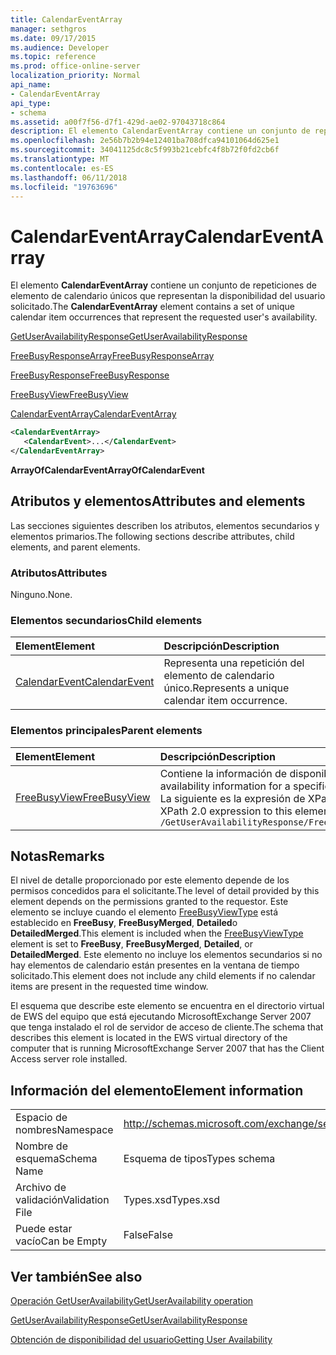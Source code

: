 ```yaml
---
title: CalendarEventArray
manager: sethgros
ms.date: 09/17/2015
ms.audience: Developer
ms.topic: reference
ms.prod: office-online-server
localization_priority: Normal
api_name:
- CalendarEventArray
api_type:
- schema
ms.assetid: a00f7f56-d7f1-429d-ae02-97043718c864
description: El elemento CalendarEventArray contiene un conjunto de repeticiones de elemento de calendario únicos que representan la disponibilidad del usuario solicitado.
ms.openlocfilehash: 2e56b7b2b94e12401ba708dfca94101064d625e1
ms.sourcegitcommit: 34041125dc8c5f993b21cebfc4f8b72f0fd2cb6f
ms.translationtype: MT
ms.contentlocale: es-ES
ms.lasthandoff: 06/11/2018
ms.locfileid: "19763696"
---
```

# <a name="calendareventarray"></a><span data-ttu-id="d7e58-103">CalendarEventArray</span><span class="sxs-lookup"><span data-stu-id="d7e58-103">CalendarEventArray</span></span>

<span data-ttu-id="d7e58-104">El elemento **CalendarEventArray** contiene un conjunto de repeticiones de elemento de calendario únicos que representan la disponibilidad del usuario solicitado.</span><span class="sxs-lookup"><span data-stu-id="d7e58-104">The **CalendarEventArray** element contains a set of unique calendar item occurrences that represent the requested user's availability.</span></span> 
  
[<span data-ttu-id="d7e58-105">GetUserAvailabilityResponse</span><span class="sxs-lookup"><span data-stu-id="d7e58-105">GetUserAvailabilityResponse</span></span>](getuseravailabilityresponse.md)
  
[<span data-ttu-id="d7e58-106">FreeBusyResponseArray</span><span class="sxs-lookup"><span data-stu-id="d7e58-106">FreeBusyResponseArray</span></span>](freebusyresponsearray.md)
  
[<span data-ttu-id="d7e58-107">FreeBusyResponse</span><span class="sxs-lookup"><span data-stu-id="d7e58-107">FreeBusyResponse</span></span>](freebusyresponse.md)
  
[<span data-ttu-id="d7e58-108">FreeBusyView</span><span class="sxs-lookup"><span data-stu-id="d7e58-108">FreeBusyView</span></span>](freebusyview.md)
  
[<span data-ttu-id="d7e58-109">CalendarEventArray</span><span class="sxs-lookup"><span data-stu-id="d7e58-109">CalendarEventArray</span></span>](calendareventarray.md)
  
```xml
<CalendarEventArray>
   <CalendarEvent>...</CalendarEvent>
</CalendarEventArray>
```

 <span data-ttu-id="d7e58-110">**ArrayOfCalendarEvent**</span><span class="sxs-lookup"><span data-stu-id="d7e58-110">**ArrayOfCalendarEvent**</span></span>
## <a name="attributes-and-elements"></a><span data-ttu-id="d7e58-111">Atributos y elementos</span><span class="sxs-lookup"><span data-stu-id="d7e58-111">Attributes and elements</span></span>

<span data-ttu-id="d7e58-112">Las secciones siguientes describen los atributos, elementos secundarios y elementos primarios.</span><span class="sxs-lookup"><span data-stu-id="d7e58-112">The following sections describe attributes, child elements, and parent elements.</span></span>
  
### <a name="attributes"></a><span data-ttu-id="d7e58-113">Atributos</span><span class="sxs-lookup"><span data-stu-id="d7e58-113">Attributes</span></span>

<span data-ttu-id="d7e58-114">Ninguno.</span><span class="sxs-lookup"><span data-stu-id="d7e58-114">None.</span></span>
  
### <a name="child-elements"></a><span data-ttu-id="d7e58-115">Elementos secundarios</span><span class="sxs-lookup"><span data-stu-id="d7e58-115">Child elements</span></span>

|<span data-ttu-id="d7e58-116">**Element**</span><span class="sxs-lookup"><span data-stu-id="d7e58-116">**Element**</span></span>|<span data-ttu-id="d7e58-117">**Descripción**</span><span class="sxs-lookup"><span data-stu-id="d7e58-117">**Description**</span></span>|
|:-----|:-----|
|[<span data-ttu-id="d7e58-118">CalendarEvent</span><span class="sxs-lookup"><span data-stu-id="d7e58-118">CalendarEvent</span></span>](calendarevent.md) <br/> |<span data-ttu-id="d7e58-119">Representa una repetición del elemento de calendario único.</span><span class="sxs-lookup"><span data-stu-id="d7e58-119">Represents a unique calendar item occurrence.</span></span>  <br/> |
   
### <a name="parent-elements"></a><span data-ttu-id="d7e58-120">Elementos principales</span><span class="sxs-lookup"><span data-stu-id="d7e58-120">Parent elements</span></span>

|<span data-ttu-id="d7e58-121">**Element**</span><span class="sxs-lookup"><span data-stu-id="d7e58-121">**Element**</span></span>|<span data-ttu-id="d7e58-122">**Descripción**</span><span class="sxs-lookup"><span data-stu-id="d7e58-122">**Description**</span></span>|
|:-----|:-----|
|[<span data-ttu-id="d7e58-123">FreeBusyView</span><span class="sxs-lookup"><span data-stu-id="d7e58-123">FreeBusyView</span></span>](freebusyview.md) <br/> |<span data-ttu-id="d7e58-124">Contiene la información de disponibilidad para un usuario específico.</span><span class="sxs-lookup"><span data-stu-id="d7e58-124">Contains availability information for a specific user.</span></span>  <br/> <span data-ttu-id="d7e58-125">La siguiente es la expresión de XPath 2.0 para este elemento:</span><span class="sxs-lookup"><span data-stu-id="d7e58-125">The following is the XPath 2.0 expression to this element:</span></span>  <br/>  `/GetUserAvailabilityResponse/FreeBusyResponseArray/FreeBusyResponse/FreeBusyView` <br/> |
   
## <a name="remarks"></a><span data-ttu-id="d7e58-126">Notas</span><span class="sxs-lookup"><span data-stu-id="d7e58-126">Remarks</span></span>

<span data-ttu-id="d7e58-127">El nivel de detalle proporcionado por este elemento depende de los permisos concedidos para el solicitante.</span><span class="sxs-lookup"><span data-stu-id="d7e58-127">The level of detail provided by this element depends on the permissions granted to the requestor.</span></span> <span data-ttu-id="d7e58-128">Este elemento se incluye cuando el elemento [FreeBusyViewType](freebusyviewtype.md) está establecido en **FreeBusy**, **FreeBusyMerged**, **Detailed**o **DetailedMerged**.</span><span class="sxs-lookup"><span data-stu-id="d7e58-128">This element is included when the [FreeBusyViewType](freebusyviewtype.md) element is set to **FreeBusy**, **FreeBusyMerged**, **Detailed**, or **DetailedMerged**.</span></span> <span data-ttu-id="d7e58-129">Este elemento no incluye los elementos secundarios si no hay elementos de calendario están presentes en la ventana de tiempo solicitado.</span><span class="sxs-lookup"><span data-stu-id="d7e58-129">This element does not include any child elements if no calendar items are present in the requested time window.</span></span> 
  
<span data-ttu-id="d7e58-130">El esquema que describe este elemento se encuentra en el directorio virtual de EWS del equipo que está ejecutando MicrosoftExchange Server 2007 que tenga instalado el rol de servidor de acceso de cliente.</span><span class="sxs-lookup"><span data-stu-id="d7e58-130">The schema that describes this element is located in the EWS virtual directory of the computer that is running MicrosoftExchange Server 2007 that has the Client Access server role installed.</span></span>
  
## <a name="element-information"></a><span data-ttu-id="d7e58-131">Información del elemento</span><span class="sxs-lookup"><span data-stu-id="d7e58-131">Element information</span></span>

|||
|:-----|:-----|
|<span data-ttu-id="d7e58-132">Espacio de nombres</span><span class="sxs-lookup"><span data-stu-id="d7e58-132">Namespace</span></span>  <br/> |http://schemas.microsoft.com/exchange/services/2006/types  <br/> |
|<span data-ttu-id="d7e58-133">Nombre de esquema</span><span class="sxs-lookup"><span data-stu-id="d7e58-133">Schema Name</span></span>  <br/> |<span data-ttu-id="d7e58-134">Esquema de tipos</span><span class="sxs-lookup"><span data-stu-id="d7e58-134">Types schema</span></span>  <br/> |
|<span data-ttu-id="d7e58-135">Archivo de validación</span><span class="sxs-lookup"><span data-stu-id="d7e58-135">Validation File</span></span>  <br/> |<span data-ttu-id="d7e58-136">Types.xsd</span><span class="sxs-lookup"><span data-stu-id="d7e58-136">Types.xsd</span></span>  <br/> |
|<span data-ttu-id="d7e58-137">Puede estar vacío</span><span class="sxs-lookup"><span data-stu-id="d7e58-137">Can be Empty</span></span>  <br/> |<span data-ttu-id="d7e58-138">False</span><span class="sxs-lookup"><span data-stu-id="d7e58-138">False</span></span>  <br/> |
   
## <a name="see-also"></a><span data-ttu-id="d7e58-139">Ver también</span><span class="sxs-lookup"><span data-stu-id="d7e58-139">See also</span></span>



[<span data-ttu-id="d7e58-140">Operación GetUserAvailability</span><span class="sxs-lookup"><span data-stu-id="d7e58-140">GetUserAvailability operation</span></span>](getuseravailability-operation.md)
  
[<span data-ttu-id="d7e58-141">GetUserAvailabilityResponse</span><span class="sxs-lookup"><span data-stu-id="d7e58-141">GetUserAvailabilityResponse</span></span>](getuseravailabilityresponse.md)


[<span data-ttu-id="d7e58-142">Obtención de disponibilidad del usuario</span><span class="sxs-lookup"><span data-stu-id="d7e58-142">Getting User Availability</span></span>](http://msdn.microsoft.com/library/d4133fcb-9b0f-4e6b-aadf-a389da83516a%28Office.15%29.aspx)

